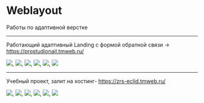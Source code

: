 # Weblayout
Работы по адаптивной верстке
____

Работающий адаптивный Landing с формой обратной связи -> https://prostudionail.tmweb.ru/

<img src="https://i.yapx.ru/WHo82m.jpg">,
<img src="https://i.yapx.ru/WHo8vm.jpg">,
<img src="https://i.yapx.ru/WHo8wm.jpg">,
<img src="https://i.yapx.ru/WHo8ym.jpg">,
<img src="https://i.yapx.ru/WHo81m.jpg">,
<img src="https://i.yapx.ru/WHo80m.jpg">

______

Учебный проект, залит на хостинг- https://zrs-eclid.tmweb.ru/

<img src="https://i.yapx.ru/WHuM8.bmp">,
<img src="https://i.yapx.ru/WHuNAm.jpg">,
<img src="https://i.yapx.ru/WHuNDm.jpg">,
<img src="https://i.yapx.ru/WHuNOm.bmp">,
<img src="https://i.yapx.ru/WHuNEm.jpg">,
<img src="https://i.yapx.ru/WHuNLm.bmp">
